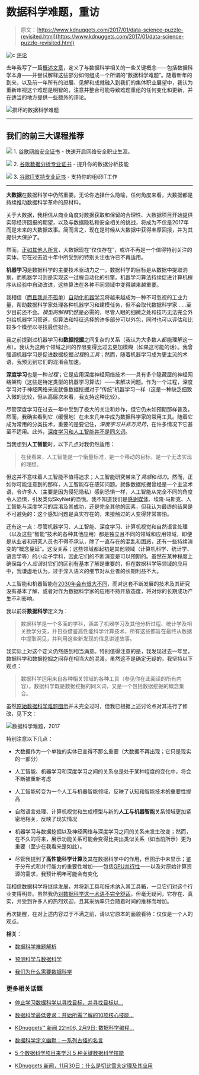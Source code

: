 # 数据科学难题，重访

> 原文：[https://www.kdnuggets.com/2017/01/data-science-puzzle-revisited.html](https://www.kdnuggets.com/2017/01/data-science-puzzle-revisited.html)

![c](../Images/3d9c022da2d331bb56691a9617b91b90.png) [评论](#comments)

去年我写了一篇[概述文章](/2016/03/data-science-puzzle-explained.html)，定义了与数据科学相关的一些关键概念——包括数据科学本身——并尝试解释这些部分如何组成一个所谓的“数据科学难题”。随着新年的到来，以及前一年所有的进展、见解和成就融入到我们的集体职业展望中，我认为重新审视这个难题是明智的，注意并整合可能导致难题重组的任何变化和更新，并在适当的地方提供一些额外的评论。

![损坏的数据科学难题](../Images/2d5165ad47e0e5069ec1a5bef603b650.png)

* * *

## 我们的前三大课程推荐

![](../Images/0244c01ba9267c002ef39d4907e0b8fb.png) 1\. [谷歌网络安全证书](https://www.kdnuggets.com/google-cybersecurity) - 快速开启网络安全职业生涯。

![](../Images/e225c49c3c91745821c8c0368bf04711.png) 2\. [谷歌数据分析专业证书](https://www.kdnuggets.com/google-data-analytics) - 提升你的数据分析技能

![](../Images/0244c01ba9267c002ef39d4907e0b8fb.png) 3\. [谷歌IT支持专业证书](https://www.kdnuggets.com/google-itsupport) - 支持你的组织IT工作

* * *

**大数据**在数据科学中仍然重要。无论你选择什么隐喻，任何角度来看，大数据都是持续推动数据科学革命的原材料。

关于大数据，我相信从商业角度对数据获取和保留的合理性、大数据项目开始提供实际经济回报的期望，以及与数据隐私和安全相关的挑战，将成为不仅是2017年而是未来的大数据故事。简而言之，现在是时候从大数据中获得丰厚回报，并为其提供大保护了。

然而，[正如其他人所言](/2016/12/big-data-main-developments-2016-key-trends-2017.html)，大数据现在“仅仅存在”，或许不再是一个值得特别关注的实体，它在过去近十年中所受到的特别关注也许已不再适用。

**机器学习**是数据科学的主要技术驱动力之一。数据科学的目标是从数据中提取洞察，而机器学习则是实现这一过程自动化的引擎。机器学习算法持续促进计算机程序从经验中自动改进，这些算法在各种不同领域中变得越来越重要。

我相信（[而且我并不孤单](/2016/11/autoamted-machine-learning-interview-randy-olson-tpot.html)）[自动化机器学习](/2017/01/current-state-automated-machine-learning.html?preview=true)将越来越成为一种不可忽视的工业力量，帮助数据科学家处理各种机器学习和建模任务，但不会取代数据科学家……至少目前还不会。*模型的解释*仍然是必需的，尽管人眼的细微之处和技巧无法完全外包给机器学习管道，但算法和特征选择的许多部分可以外包，同时也可以评估和比较多个模型以寻找最佳拟合。

我之前提到过机器学习和**数据挖掘**之间复杂的关系（我认为大多数人都能理解这一点）。我认为这两个领域之间的界限变得比过去更加模糊（如果这可能的话）。我曾强调机器学习是促进数据挖掘*过程*的*工具*；然而，随着机器学习成为更主流的术语，我预见到它们的混淆会加速。

**深度学习**也是一种*过程*；它是应用深度神经网络技术——具有多个隐藏层的神经网络架构（这些是特定类型的机器学习算法）——来解决问题。作为一个过程，深度学习对于神经网络来说就像数据挖掘对于“传统”机器学习一样（这是一种缺乏细致入微的比较，但从高层次来看，我支持这种比较）。

尽管深度学习在过去一年中受到了极大的关注和炒作，但它仍未如预期那样普及。然而，我确实看到它（缓慢地）在未来几年中成为数据科学家的常用工具。随着它成为常用的分类技术，重要的是要记住，*深度学习并非万灵药*，在许多情况下它甚至不适用。此外，[深度学习和人工智能并不是同义词](/2016/08/artificial-intelligence-dead-long-live-deep-learning.html)。

当我想到**人工智能**时，以下几点对我仍然适用：

> 在我看来，人工智能是一个衡量标准，是一个移动的目标，是一个无法实现的理想。

但这并不意味着人工智能不值得追求；人工智能研究带来了*灵感*和*动力*。然而，正如你可能注意到的那样，人工智能存在感知问题。就像数据挖掘曾经是一个主流术语，令许多人（主要是因为侵犯隐私）感到恐惧一样，人工智能从完全不同的角度令人恐惧，引发类似SkyNet的恐慌。我不知道我们是[感谢媒体](/2016/08/stop-blaming-terminator-for-bad-ai-journalism.html)、埃隆·马斯克、人工智能与深度学习的混淆及其成功，还是完全其他的因素，但我认为最终的结果是不可避免的：这个感知问题是真实存在的，未接触过的人变得非常害怕。

还有这一点：尽管机器学习、人工智能、深度学习、计算机视觉和自然语言处理（以及这些“智能”技术的各种其他应用）都是独立且不同的领域和应用领域，即便是从业者和研究人员也不得不承认，除了一直存在的混乱和困惑，还有一些持续演变的“概念蔓延”。这没关系；这些领域都起初是其他领域（计算机科学、统计学、语言学等）的小众子学科，因此它们的不断演变是可以预期的。虽然在某种程度上确保每个人*应该*对它们的区别有基本了解是重要的，但在数据科学等领域的应用中，我谦虚地认为，过于深入语义的细节对从业者的长期利益不大。

人工智能和机器智能在[2030年会有很大不同](/2016/12/artificial-intelligence-life-2030.html)，而对这套不断发展的技术及其研究没有基本了解，或者对作为数据科学家的应用不持开放态度，将对你的长期成功产生不利影响。

我以前将**数据科学**定义为：

> 数据科学是一个多面的学科，涵盖了机器学习及其他分析过程、统计学及相关数学分支，并日益借鉴高性能科学计算技术，所有这些都旨在最终从数据中提取洞见，并利用这些新发现的信息讲述故事。

我实际上对这个定义仍然感到相当满意。特别值得注意的是，我发现过去一年里，数据科学和数据挖掘之间存在相当大的混淆。虽然这不是确定无疑的，我坚持以下观点：

> 数据科学运用来自各种相关领域的各种工具（参见你在此阅读的所有内容）。数据科学既是数据挖掘的同义词，又是一个包括数据挖掘的概念集合。

虽然[原始数据科学难题图示](https://i.imgur.com/ml4wKRT.jpg)并未完全过时，但我已根据上述讨论点对其进行了修改，见下文：

![数据科学难题，2017](../Images/2117a73f6ae6c6526b9166b87a09d93f.png)

特别注意以下几点：

+   大数据作为一个单独的实体已变得不那么重要（大数据不再出现；它只是现实的一部分）

+   人工智能、机器学习和深度学习之间的关系总是处于某种程度的变化中，将会不断被重新考虑

+   人工智能转变为一个人工与机器智能领域，反映了认知和智能技术的重要性提高

+   自然语言处理、计算机视觉和生成模型与新的**人工与机器智能**关系领域更加紧密地相关，反映了现实情况

+   机器学习与数据挖掘以及神经网络与深度学习之间的关系未发生改变；然而，在不久的将来，展示功能关系可能会变得比突出类似关系（如当前所示）更为重要（至少在我看来是如此）。

+   尽管我提到了**高性能科学计算**及其在数据科学中的作用，但图示中未显示；鉴于分布式和并行能力的重要性增加——包括[GPU并行性](/2016/11/parallelism-machine-learning-gpu-cuda-threading.html)——以及对原始计算资源的需求，我预计明年可能会有变化

我相信数据科学将继续发展，并将新工具和技术纳入其工具箱，一旦它们对这个行业变得明显。虽然我仍[对数据科学这一术语不完全舒适](/2016/11/predictive-science-vs-data-science.html)，但毫无疑问，它存在、真实，并受到许多人的热烈欢迎，且其采纳率只会随着时间的推移而增加。

再次提醒，在对上述内容过于不满之前，请以它原本的面貌看待：仅仅是一个人的观点。

**相关**：

+   [数据科学难题解析](/2016/03/data-science-puzzle-explained.html)

+   [预测科学与数据科学](/2016/11/predictive-science-vs-data-science.html)

+   [我们为什么需要数据科学](/2016/11/why-need-data-science.html)

### 更多相关话题

+   [停止学习数据科学以寻找目标，并寻找目标以…](https://www.kdnuggets.com/2021/12/stop-learning-data-science-find-purpose.html)

+   [数据科学最低要求：开始所需了解的10项核心技能…](https://www.kdnuggets.com/2020/10/data-science-minimum-10-essential-skills.html)

+   [KDnuggets™ 新闻 22:n06, 2月9日: 数据科学编程…](https://www.kdnuggets.com/2022/n06.html)

+   [数据科学定义幽默：一系列古怪的名言](https://www.kdnuggets.com/2022/02/data-science-definition-humor.html)

+   [5 个数据科学项目来学习 5 种关键数据科学技能](https://www.kdnuggets.com/2022/03/5-data-science-projects-learn-5-critical-data-science-skills.html)

+   [KDnuggets 新闻，11月30日：什么是切比雪夫定理及其应用](https://www.kdnuggets.com/2022/n46.html)
